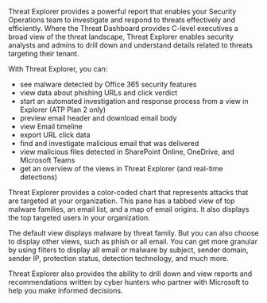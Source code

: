 Threat Explorer provides a powerful report that enables your Security Operations team to investigate and respond to threats effectively and efficiently. Where the Threat Dashboard provides C-level executives a broad view of the threat landscape, Threat Explorer enables security analysts and admins to drill down and understand details related to threats targeting their tenant.

With Threat Explorer, you can:

 -  see malware detected by Office 365 security features
 -  view data about phishing URLs and click verdict
 -  start an automated investigation and response process from a view in Explorer (ATP Plan 2 only)
 -  preview email header and download email body
 -  view Email timeline
 -  export URL click data
 -  find and investigate malicious email that was delivered
 -  view malicious files detected in SharePoint Online, OneDrive, and Microsoft Teams
 -  get an overview of the views in Threat Explorer (and real-time detections)

Threat Explorer provides a color-coded chart that represents attacks that are targeted at your organization. This pane has a tabbed view of top malware families, an email list, and a map of email origins. It also displays the top targeted users in your organization.

The default view displays malware by threat family. But you can also choose to display other views, such as phish or all email. You can get more granular by using filters to display all email or malware by subject, sender domain, sender IP, protection status, detection technology, and much more.

Threat Explorer also provides the ability to drill down and view reports and recommendations written by cyber hunters who partner with Microsoft to help you make informed decisions.
